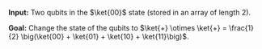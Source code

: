 **Input:** Two qubits in the $\ket{00}$ state (stored in an array of length 2).

**Goal:**  Change the state of the qubits to $\ket{+} \otimes \ket{+} = \frac{1}{2} \big(\ket{00} + \ket{01} + \ket{10} + \ket{11}\big)$.
